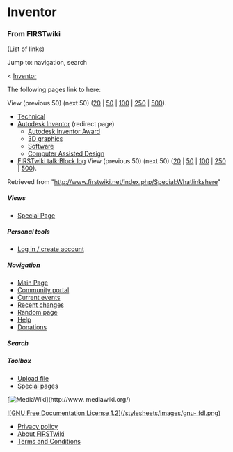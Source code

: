 # Inventor

### From FIRSTwiki

(List of links)

Jump to: navigation, search

&lt; [Inventor](/index.php?title=Inventor&redirect=no "Inventor" )  

The following pages link to here:

View (previous 50) (next 50)
([20](/index.php?title=Special:Whatlinkshere/Inventor&limit=20&from=0
"Special:Whatlinkshere/Inventor" ) |
[50](/index.php?title=Special:Whatlinkshere/Inventor&limit=50&from=0
"Special:Whatlinkshere/Inventor" ) |
[100](/index.php?title=Special:Whatlinkshere/Inventor&limit=100&from=0
"Special:Whatlinkshere/Inventor" ) |
[250](/index.php?title=Special:Whatlinkshere/Inventor&limit=250&from=0
"Special:Whatlinkshere/Inventor" ) |
[500](/index.php?title=Special:Whatlinkshere/Inventor&limit=500&from=0
"Special:Whatlinkshere/Inventor" )).

  * [Technical](/index.php/Technical "Technical" )
  * [Autodesk Inventor](/index.php?title=Autodesk_Inventor&redirect=no "Autodesk Inventor" ) (redirect page) 
    * [Autodesk Inventor Award](/index.php/Autodesk_Inventor_Award "Autodesk Inventor Award" )
    * [3D graphics](/index.php/3D_graphics "3D graphics" )
    * [Software](/index.php/Software "Software" )
    * [Computer Assisted Design](/index.php/Computer_Assisted_Design "Computer Assisted Design" )
  * [FIRSTwiki talk:Block log](/index.php/FIRSTwiki_talk:Block_log "FIRSTwiki talk:Block log" )
View (previous 50) (next 50)
([20](/index.php?title=Special:Whatlinkshere/Inventor&limit=20&from=0
"Special:Whatlinkshere/Inventor" ) |
[50](/index.php?title=Special:Whatlinkshere/Inventor&limit=50&from=0
"Special:Whatlinkshere/Inventor" ) |
[100](/index.php?title=Special:Whatlinkshere/Inventor&limit=100&from=0
"Special:Whatlinkshere/Inventor" ) |
[250](/index.php?title=Special:Whatlinkshere/Inventor&limit=250&from=0
"Special:Whatlinkshere/Inventor" ) |
[500](/index.php?title=Special:Whatlinkshere/Inventor&limit=500&from=0
"Special:Whatlinkshere/Inventor" )).

Retrieved from "<http://www.firstwiki.net/index.php/Special:Whatlinkshere>"

##### Views

  * [Special Page](/index.php/Special:Whatlinkshere/Inventor)

##### Personal tools

  * [Log in / create account](/index.php?title=Special:Userlogin&returnto=Special:Whatlinkshere)

[](/index.php/Main_Page "Main Page" )

##### Navigation

  * [Main Page](/index.php/Main_Page)
  * [Community portal](/index.php/FIRSTwiki:Community_portal)
  * [Current events](/index.php/Current_events)
  * [Recent changes](/index.php/Special:Recentchanges)
  * [Random page](/index.php/Special:Random)
  * [Help](/index.php/Help:Contents)
  * [Donations](/index.php/FIRSTwiki:Site_support)

##### Search



##### Toolbox

  * [Upload file](/index.php/Special:Upload)
  * [Special pages](/index.php/Special:Specialpages)

[![MediaWiki](/skins/common/images/poweredby_mediawiki_88x31.png)](http://www.
mediawiki.org/)

[![GNU Free Documentation License 1.2](/stylesheets/images/gnu-
fdl.png)](http://www.gnu.org/copyleft/fdl.html)

  * [Privacy policy](/index.php/FIRSTwiki:Privacy_policy "FIRSTwiki:Privacy policy" )
  * [About FIRSTwiki](/index.php/FIRSTwiki:About "FIRSTwiki:About" )
  * [Terms and Conditions](/index.php/FIRSTwiki:Terms_and_conditions "FIRSTwiki:Terms and conditions" )

